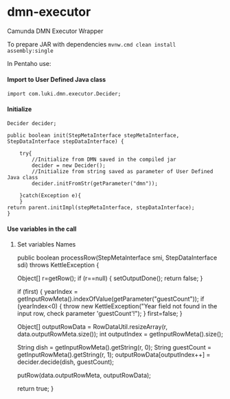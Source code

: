 # dmn-executor
Camunda DMN Executor Wrapper

To prepare JAR with dependencies
`mvnw.cmd clean install assembly:single`

In Pentaho use:


#### Import to User Defined Java class
`import com.luki.dmn.executor.Decider;`

#### Initialize

`Decider decider;`

	public boolean init(StepMetaInterface stepMetaInterface, StepDataInterface stepDataInterface) {

		try{
			//Initialize from DMN saved in the compiled jar
			decider = new Decider();
			//Initialize from string saved as parameter of User Defined Java class
			decider.initFromStr(getParameter("dmn"));

		}catch(Exception e){
		}
	return parent.initImpl(stepMetaInterface, stepDataInterface);
	}


#### Use variables in the call

1. Set variables Names


	public boolean processRow(StepMetaInterface smi, StepDataInterface sdi) throws KettleException {
	  
	  Object[] r=getRow();
	  if (r==null)
	  {
		setOutputDone();
		return false;
	  }

	  if (first) {
		 yearIndex = getInputRowMeta().indexOfValue(getParameter("guestCount"));
		 if (yearIndex<0) {
			 throw new KettleException("Year field not found in the input row, check parameter 'guestCount'!");
		 }
		 first=false;
	 }

	  Object[] outputRowData = RowDataUtil.resizeArray(r, data.outputRowMeta.size());
	  int outputIndex = getInputRowMeta().size();

	  String dish = getInputRowMeta().getString(r, 0);
	  String guestCount = getInputRowMeta().getString(r, 1);
	  outputRowData[outputIndex++] = decider.decide(dish, guestCount);


	  putRow(data.outputRowMeta, outputRowData);

	  return true;
	}
